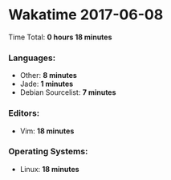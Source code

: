 # Wakatime 2017-06-08

Time Total: **0 hours 18 minutes**

### Languages:
- Other: **8 minutes** 
- Jade: **1 minutes** 
- Debian Sourcelist: **7 minutes** 

### Editors:
- Vim: **18 minutes** 

### Operating Systems:
- Linux: **18 minutes** 

